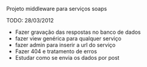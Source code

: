 Projeto middleware para serviços soaps

TODO:
28/03/2012
- Fazer gravação das respostas no banco de dados 
- fazer view genérica para qualquer serviço
- fazer admin para inserir a url do serviço
- Fazer 404 e tratamento de erros
- Estudar como se envia os dados por post